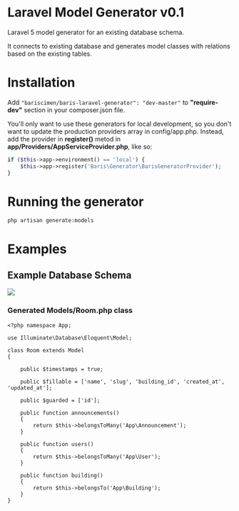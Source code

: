 # Laravel Model Generator v0.1
Laravel 5 model generator for an existing database schema. 

It connects to existing database and generates model classes with relations based on the existing tables.

# Installation
Add ```"bariscimen/baris-laravel-generator": "dev-master"``` to **"require-dev"** section in your composer.json file.

You'll only want to use these generators for local development, so you don't want to update the production providers array in config/app.php. Instead, add the provider in **register()** metod in **app/Providers/AppServiceProvider.php**, like so:
```php
if ($this->app->environment() == 'local') {
    $this->app->register('Baris\Generator\BarisGeneratorProvider');
}
```

# Running the generator



``php artisan generate:models``

# Examples

## Example Database Schema

![](https://bariscimen.com/content/images/2016/02/example.png)

### Generated Models/Room.php class
```
<?php namespace App;

use Illuminate\Database\Eloquent\Model;

class Room extends Model
{

	public $timestamps = true;

	public $fillable = ['name', 'slug', 'building_id', 'created_at', 'updated_at'];

	public $guarded = ['id'];
    
    public function announcements()
    {
        return $this->belongsToMany('App\Announcement');
    }

    public function users()
    {
        return $this->belongsToMany('App\User');
    }

    public function building()
    {
        return $this->belongsTo('App\Building');
    }
}
```